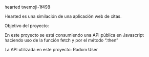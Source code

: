 hearted twemoji-1f498

Hearted es una similación de una aplicación web de citas.

Objetivo del proyecto:

En este proyecto se está consumiendo una API pública en Javascript haciendo uso de la función fetch y por el método “.then”

La API utilizada en este proyecto:
Radom User
